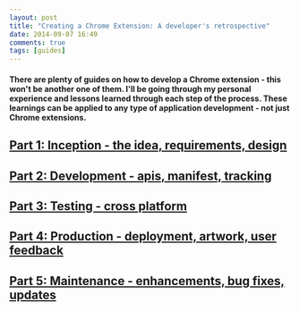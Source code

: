 ```yaml
---
layout: post
title: "Creating a Chrome Extension: A developer's retrospective"
date: 2014-09-07 16:49
comments: true
tags: [guides]
---
```


#### There are plenty of guides on how to develop a Chrome extension - this won't be another one of them. I'll be going through my personal experience and lessons learned through each step of the process. These learnings can be applied to any type of application development - not just Chrome extensions.

## [Part 1: Inception - the idea, requirements, design][1]
## [Part 2: Development - apis, manifest, tracking][2]
## [Part 3: Testing - cross platform][3]
## [Part 4: Production - deployment, artwork, user feedback][4]
## [Part 5: Maintenance - enhancements, bug fixes, updates][5]

[1]: /creating-a-chrome-extension-a-developers-retrospective-part-1-inception/ "Part 1: Inception - the idea, requirements, design"
[2]: /creating-a-chrome-extension-a-developers-retrospective-part-2-development/ "Part 2: Development - apis, manifest, tracking, usability, artwork"
[3]: /creating-a-chrome-extension-a-developers-retrospective-part-3-testing/ "Part 3: Testing - cross platform"
[4]: /creating-a-chrome-extension-a-developers-retrospective-part-4-production/ "Part 4: Production - deployment, user feedback, press"
[5]: /creating-a-chrome-extension-a-developers-retrospective-part-5-maintenance-bug-fixes/ "Part 5: Maintenance and Beyond - bug fixes, updates, monetization"